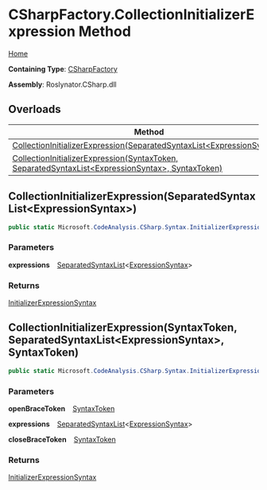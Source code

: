 # CSharpFactory\.CollectionInitializerExpression Method

[Home](../../../../README.md)

**Containing Type**: [CSharpFactory](../README.md)

**Assembly**: Roslynator\.CSharp\.dll

## Overloads

| Method | Summary |
| ------ | ------- |
| [CollectionInitializerExpression(SeparatedSyntaxList\<ExpressionSyntax>)](#Roslynator_CSharp_CSharpFactory_CollectionInitializerExpression_Microsoft_CodeAnalysis_SeparatedSyntaxList_Microsoft_CodeAnalysis_CSharp_Syntax_ExpressionSyntax__) | |
| [CollectionInitializerExpression(SyntaxToken, SeparatedSyntaxList\<ExpressionSyntax>, SyntaxToken)](#Roslynator_CSharp_CSharpFactory_CollectionInitializerExpression_Microsoft_CodeAnalysis_SyntaxToken_Microsoft_CodeAnalysis_SeparatedSyntaxList_Microsoft_CodeAnalysis_CSharp_Syntax_ExpressionSyntax__Microsoft_CodeAnalysis_SyntaxToken_) | |

## CollectionInitializerExpression\(SeparatedSyntaxList\<ExpressionSyntax>\) <a name="Roslynator_CSharp_CSharpFactory_CollectionInitializerExpression_Microsoft_CodeAnalysis_SeparatedSyntaxList_Microsoft_CodeAnalysis_CSharp_Syntax_ExpressionSyntax__"></a>

```csharp
public static Microsoft.CodeAnalysis.CSharp.Syntax.InitializerExpressionSyntax CollectionInitializerExpression(Microsoft.CodeAnalysis.SeparatedSyntaxList<Microsoft.CodeAnalysis.CSharp.Syntax.ExpressionSyntax> expressions = default)
```

### Parameters

**expressions** &ensp; [SeparatedSyntaxList](https://docs.microsoft.com/en-us/dotnet/api/microsoft.codeanalysis.separatedsyntaxlist-1)\<[ExpressionSyntax](https://docs.microsoft.com/en-us/dotnet/api/microsoft.codeanalysis.csharp.syntax.expressionsyntax)>

### Returns

[InitializerExpressionSyntax](https://docs.microsoft.com/en-us/dotnet/api/microsoft.codeanalysis.csharp.syntax.initializerexpressionsyntax)

## CollectionInitializerExpression\(SyntaxToken, SeparatedSyntaxList\<ExpressionSyntax>, SyntaxToken\) <a name="Roslynator_CSharp_CSharpFactory_CollectionInitializerExpression_Microsoft_CodeAnalysis_SyntaxToken_Microsoft_CodeAnalysis_SeparatedSyntaxList_Microsoft_CodeAnalysis_CSharp_Syntax_ExpressionSyntax__Microsoft_CodeAnalysis_SyntaxToken_"></a>

```csharp
public static Microsoft.CodeAnalysis.CSharp.Syntax.InitializerExpressionSyntax CollectionInitializerExpression(Microsoft.CodeAnalysis.SyntaxToken openBraceToken, Microsoft.CodeAnalysis.SeparatedSyntaxList<Microsoft.CodeAnalysis.CSharp.Syntax.ExpressionSyntax> expressions, Microsoft.CodeAnalysis.SyntaxToken closeBraceToken)
```

### Parameters

**openBraceToken** &ensp; [SyntaxToken](https://docs.microsoft.com/en-us/dotnet/api/microsoft.codeanalysis.syntaxtoken)

**expressions** &ensp; [SeparatedSyntaxList](https://docs.microsoft.com/en-us/dotnet/api/microsoft.codeanalysis.separatedsyntaxlist-1)\<[ExpressionSyntax](https://docs.microsoft.com/en-us/dotnet/api/microsoft.codeanalysis.csharp.syntax.expressionsyntax)>

**closeBraceToken** &ensp; [SyntaxToken](https://docs.microsoft.com/en-us/dotnet/api/microsoft.codeanalysis.syntaxtoken)

### Returns

[InitializerExpressionSyntax](https://docs.microsoft.com/en-us/dotnet/api/microsoft.codeanalysis.csharp.syntax.initializerexpressionsyntax)

